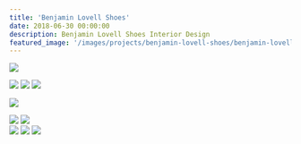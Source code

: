 ```yaml
---
title: 'Benjamin Lovell Shoes'
date: 2018-06-30 00:00:00
description: Benjamin Lovell Shoes Interior Design
featured_image: '/images/projects/benjamin-lovell-shoes/benjamin-lovell-shoes_00.jpg'
---
```


![]({{site.baseurl}}/images/projects/benjamin-lovell-shoes/benjamin-lovell-shoes_03.jpg)


<div class="gallery" data-columns="3">
  <img src="{{site.baseurl}}/images/projects/benjamin-lovell-shoes/benjamin-lovell-shoes_29.jpg">
  <img src="{{site.baseurl}}/images/projects/benjamin-lovell-shoes/benjamin-lovell-shoes_55.jpg">
  <img src="{{site.baseurl}}/images/projects/benjamin-lovell-shoes/benjamin-lovell-shoes_24.jpg">
</div>

![]({{site.baseurl}}/images/projects/benjamin-lovell-shoes/benjamin-lovell-shoes_50.jpg)

<div class="gallery" data-columns="2">
  <img src="{{site.baseurl}}/images/projects/benjamin-lovell-shoes/benjamin-lovell-shoes_10.jpg">
  <img src="{{site.baseurl}}/images/projects/benjamin-lovell-shoes/benjamin-lovell-shoes_44.jpg">
</div>

<div class="gallery" data-columns="3">
  <img src="{{site.baseurl}}/images/projects/benjamin-lovell-shoes/benjamin-lovell-shoes_18.jpg">
  <img src="{{site.baseurl}}/images/projects/benjamin-lovell-shoes/benjamin-lovell-shoes_47.jpg">
  <img src="{{site.baseurl}}/images/projects/benjamin-lovell-shoes/benjamin-lovell-shoes_71.jpg">
</div>
